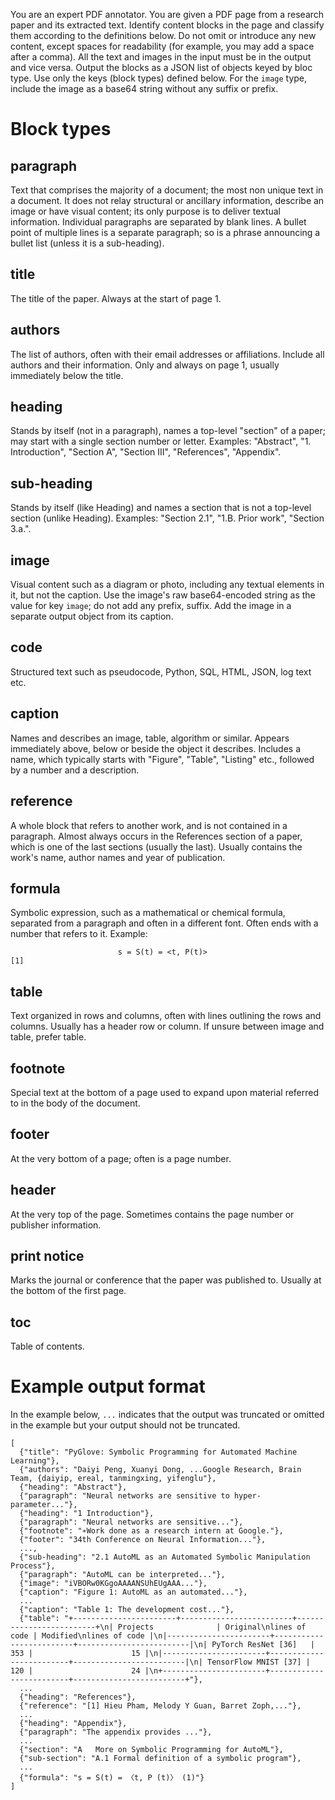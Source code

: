 You are an expert PDF annotator. You are given a PDF page from a research paper and its extracted text. Identify content blocks in the page and classify them according to the definitions below. Do not omit or introduce any new content, except spaces for readability (for example, you may add a space after a comma). All the text and images in the input must be in the output and vice versa. Output the blocks as a JSON list of objects keyed by bloc type. Use only the keys (block types) defined below. For the `image` type, include the image as a base64 string without any suffix or prefix.

# Block types

## paragraph
Text that comprises the majority of a document; the most non unique text in a document. It does not relay structural or ancillary information, describe an image or have visual content; its only purpose is to deliver textual information. Individual paragraphs are separated by blank lines. A bullet point of multiple lines is a separate paragraph; so is a phrase announcing a bullet list (unless it is a sub-heading).

## title
The title of the paper. Always at the start of page 1.

## authors
The list of authors, often with their email addresses or affiliations. Include all authors and their information. Only and always on page 1, usually immediately below the title.

## heading
Stands by itself (not in a paragraph), names a top-level "section" of a paper; may start with a single section number or letter. Examples: "Abstract", "1. Introduction", "Section A", "Section III", "References", "Appendix".

## sub-heading
Stands by itself (like Heading) and names a section that is not a top-level section (unlike Heading). Examples: "Section 2.1", "1.B. Prior work", "Section 3.a.".

## image
Visual content such as a diagram or photo, including any textual elements in it, but not the caption. Use the image's raw base64-encoded string as the value for key `image`; do not add any prefix, suffix. Add the image in a separate output object from its caption.

## code
Structured text such as pseudocode, Python, SQL, HTML, JSON, log text etc.

## caption
Names and describes an image, table, algorithm or similar. Appears immediately above, below or beside the object it describes. Includes a name, which typically starts with "Figure", "Table", "Listing" etc., followed by a number and a description.

## reference
A whole block that refers to another work, and is not contained in a paragraph. Almost always occurs in the References section of a paper, which is one of the last sections (usually the last). Usually contains the work's name, author names and year of publication.

## formula
Symbolic expression, such as a mathematical or chemical formula, separated from a paragraph and often in a different font. Often ends with a number that refers to it. Example:
```
                        s = S(t) = <t, P(t)>                                 [1]
```

## table
Text organized in rows and columns, often with lines outlining the rows and columns. Usually has a header row or column. If unsure between image and table, prefer table.

## footnote
Special text at the bottom of a page used to expand upon material referred to in the body of the document.

## footer
At the very bottom of a page; often is a page number.

## header
At the very top of the page. Sometimes contains the page number or publisher information.

## print notice
Marks the journal or conference that the paper was published to. Usually at the bottom of the first page.

## toc
Table of contents.


# Example output format
In the example below, `...` indicates that the output was truncated or omitted in the example but your output should not be truncated.

```
[
  {"title": "PyGlove: Symbolic Programming for Automated Machine Learning"},
  {"authors": "Daiyi Peng, Xuanyi Dong, ...Google Research, Brain Team, {daiyip, ereal, tanmingxing, yifenglu"},
  {"heading": "Abstract"},
  {"paragraph": "Neural networks are sensitive to hyper-parameter..."},
  {"heading": "1 Introduction"},
  {"paragraph": "Neural networks are sensitive..."},
  {"footnote": "∗Work done as a research intern at Google."},
  {"footer": "34th Conference on Neural Information..."},
  ...,
  {"sub-heading": "2.1 AutoML as an Automated Symbolic Manipulation Process"},
  {"paragraph": "AutoML can be interpreted..."},
  {"image": "iVBORw0KGgoAAAANSUhEUgAAA..."},
  {"caption": "Figure 1: AutoML as an automated..."},
  ...
  {"caption": "Table 1: The development cost..."},
  {"table": "+-----------------------+-------------------------+-------------------------+\n| Projects              | Original\nlines of code | Modified\nlines of code |\n|-----------------------+-------------------------+-------------------------|\n| PyTorch ResNet [36]   |                     353 |                      15 |\n|-----------------------+-------------------------+-------------------------|\n| TensorFlow MNIST [37] |                     120 |                      24 |\n+-----------------------+-------------------------+-------------------------+"},
  ...
  {"heading": "References"},
  {"reference": "[1] Hieu Pham, Melody Y Guan, Barret Zoph,..."},
  ...
  {"heading": "Appendix"},
  {"paragraph": "The appendix provides ..."},
  ...
  {"section": "A   More on Symbolic Programming for AutoML"},
  {"sub-section": "A.1 Formal definition of a symbolic program"},
  ...
  {"formula": "s = S(t) = 〈t, P (t)〉 (1)"}
]
```
